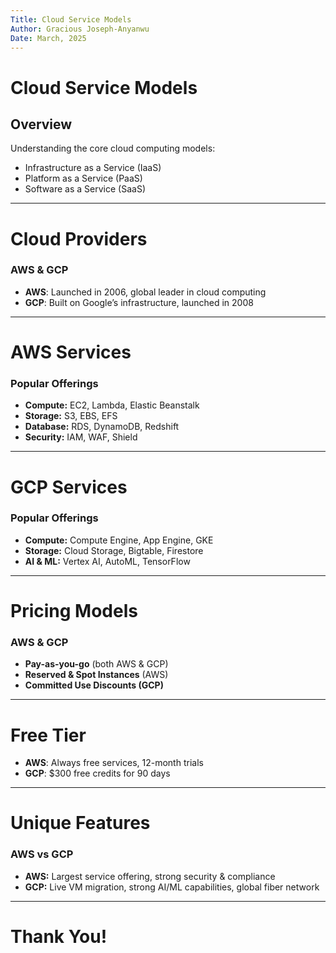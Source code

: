 ```yaml
---
Title: Cloud Service Models
Author: Gracious Joseph-Anyanwu
Date: March, 2025
---
```


# Cloud Service Models  
## Overview  
Understanding the core cloud computing models:  
- Infrastructure as a Service (IaaS)  
- Platform as a Service (PaaS)  
- Software as a Service (SaaS)  

---

# Cloud Providers  
### AWS & GCP  
- **AWS**: Launched in 2006, global leader in cloud computing  
- **GCP**: Built on Google’s infrastructure, launched in 2008  

---

# AWS Services  
### Popular Offerings  
- **Compute:** EC2, Lambda, Elastic Beanstalk  
- **Storage:** S3, EBS, EFS  
- **Database:** RDS, DynamoDB, Redshift  
- **Security:** IAM, WAF, Shield  

---

# GCP Services  
### Popular Offerings  
- **Compute:** Compute Engine, App Engine, GKE  
- **Storage:** Cloud Storage, Bigtable, Firestore  
- **AI & ML:** Vertex AI, AutoML, TensorFlow  

---

# Pricing Models  
### AWS & GCP  
- **Pay-as-you-go** (both AWS & GCP)  
- **Reserved & Spot Instances** (AWS)  
- **Committed Use Discounts (GCP)**  

---

# Free Tier  
- **AWS**: Always free services, 12-month trials  
- **GCP**: $300 free credits for 90 days  

---

# Unique Features  
### AWS vs GCP  
- **AWS:** Largest service offering, strong security & compliance  
- **GCP:** Live VM migration, strong AI/ML capabilities, global fiber network  

---

# Thank You!  

